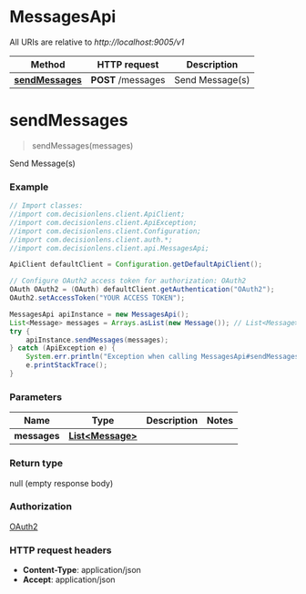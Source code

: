 # MessagesApi

All URIs are relative to *http://localhost:9005/v1*

Method | HTTP request | Description
------------- | ------------- | -------------
[**sendMessages**](MessagesApi.md#sendMessages) | **POST** /messages | Send Message(s)


<a name="sendMessages"></a>
# **sendMessages**
> sendMessages(messages)

Send Message(s)

### Example
```java
// Import classes:
//import com.decisionlens.client.ApiClient;
//import com.decisionlens.client.ApiException;
//import com.decisionlens.client.Configuration;
//import com.decisionlens.client.auth.*;
//import com.decisionlens.client.api.MessagesApi;

ApiClient defaultClient = Configuration.getDefaultApiClient();

// Configure OAuth2 access token for authorization: OAuth2
OAuth OAuth2 = (OAuth) defaultClient.getAuthentication("OAuth2");
OAuth2.setAccessToken("YOUR ACCESS TOKEN");

MessagesApi apiInstance = new MessagesApi();
List<Message> messages = Arrays.asList(new Message()); // List<Message> | 
try {
    apiInstance.sendMessages(messages);
} catch (ApiException e) {
    System.err.println("Exception when calling MessagesApi#sendMessages");
    e.printStackTrace();
}
```

### Parameters

Name | Type | Description  | Notes
------------- | ------------- | ------------- | -------------
 **messages** | [**List&lt;Message&gt;**](Message.md)|  |

### Return type

null (empty response body)

### Authorization

[OAuth2](../README.md#OAuth2)

### HTTP request headers

 - **Content-Type**: application/json
 - **Accept**: application/json

